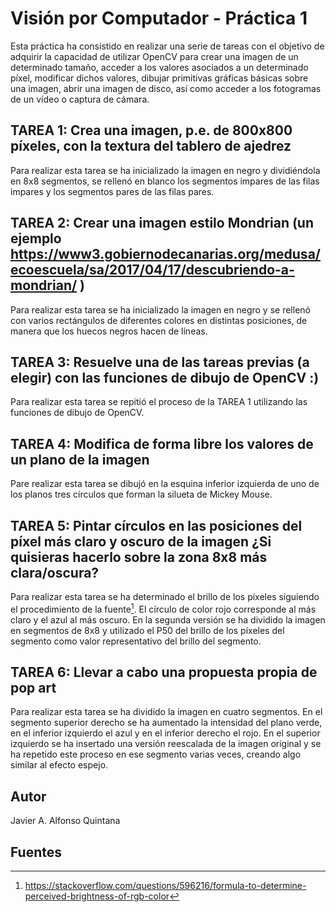 # Visión por Computador - Práctica 1

Esta práctica ha consistido en realizar una serie de tareas con el objetivo de adquirir la capacidad de utilizar OpenCV para crear una imagen de un determinado tamaño, acceder a los valores asociados a un determinado píxel, modificar dichos valores, dibujar primitivas gráficas básicas sobre una imagen, abrir una imagen de disco, así como acceder a los fotogramas de un vídeo o captura de cámara.

## TAREA 1: Crea una imagen, p.e. de 800x800 píxeles, con la textura del tablero de ajedrez
Para realizar esta tarea se ha inicializado la imagen en negro y dividiéndola en 8x8 segmentos, se rellenó en blanco los segmentos impares de las filas impares y los segmentos pares de las filas pares.

## TAREA 2: Crear una imagen estilo Mondrian (un ejemplo https://www3.gobiernodecanarias.org/medusa/ecoescuela/sa/2017/04/17/descubriendo-a-mondrian/ )
Para realizar esta tarea se ha inicializado la imagen en negro y se rellenó con varios rectángulos de diferentes colores en distintas posiciones, de manera que los huecos negros hacen de líneas.

## TAREA 3: Resuelve una de las tareas previas (a elegir) con las funciones de dibujo de OpenCV  :)
Para realizar esta tarea se repitió el proceso de la TAREA 1 utilizando las funciones de dibujo de OpenCV.

## TAREA 4: Modifica de forma libre los valores de un plano de la imagen
Pare realizar esta tarea se dibujó en la esquina inferior izquierda de uno de los planos tres círculos que forman la silueta de Mickey Mouse.

## TAREA 5: Pintar círculos en las posiciones del píxel más claro y oscuro de la imagen ¿Si quisieras hacerlo sobre la zona 8x8 más clara/oscura?
Para realizar esta tarea se ha determinado el brillo de los píxeles siguiendo el procedimiento de la fuente[^1]. El círculo de color rojo corresponde al más claro y el azul al más oscuro. En la segunda versión se ha dividido la imagen en segmentos de 8x8 y utilizado el P50 del brillo de los píxeles del segmento como valor representativo del brillo del segmento.

## TAREA 6: Llevar a cabo una propuesta propia de pop art
Para realizar esta tarea se ha dividido la imagen en cuatro segmentos. En el segmento superior derecho se ha aumentado la intensidad del plano verde, en el inferior izquierdo el azul y en el inferior derecho el rojo. En el superior izquierdo se ha insertado una versión reescalada de la imagen original y se ha repetido este proceso en ese segmento varias veces, creando algo similar al efecto espejo. 

## Autor
Javier A. Alfonso Quintana


## Fuentes
[^1]: https://stackoverflow.com/questions/596216/formula-to-determine-perceived-brightness-of-rgb-color

